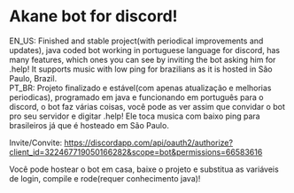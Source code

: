 # Akane bot for discord!
EN_US: Finished and stable project(with periodical improvements and updates), java coded bot working in portuguese language for discord, has many features, which ones you can see by inviting the bot asking him for .help! It supports music with low ping for brazilians as it is hosted in São Paulo, Brazil.<br />
PT_BR: Projeto finalizado e estável(com apenas atualização e melhorias periodicas), programado em java e funcionando em português para o discord, o bot faz várias coisas, você pode as ver assim que convidar o bot pro seu servidor e digitar .help! Ele toca musica com baixo ping para brasileiros já que é hosteado em São Paulo.<br />

Invite/Convite: https://discordapp.com/api/oauth2/authorize?client_id=322467719050166282&scope=bot&permissions=66583616 <br />

Você pode hostear o bot em casa, baixe o projeto e substitua as variáveis de login, compile e rode(requer conhecimento java)!
